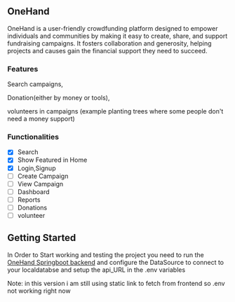 ## OneHand

OneHand is a user-friendly crowdfunding platform designed to empower individuals and communities by making it easy to create, share, and support fundraising campaigns. It fosters collaboration and generosity, helping projects and causes gain the financial support they need to succeed.

### Features

Search campaigns,

Donation(either by money or tools),

volunteers in campaigns (example planting trees where some people don't need a money support)


### Functionalities

- [x] Search
- [x] Show Featured in Home
- [x] Login,Signup
- [ ] Create Campaign
- [ ] View Campaign
- [ ] Dashboard
- [ ] Reports
- [ ] Donations
- [ ] volunteer

## Getting Started

In Order to Start working and testing the project you need to run the  [OneHand Springboot backend](https://github.com/DevLord261/OneHand-Springboot.git) and configure the DataSource to connect to your localdatabse and setup the api_URL in the .env variables

Note: in this version i am still using static link to fetch from frontend so .env not working right now
